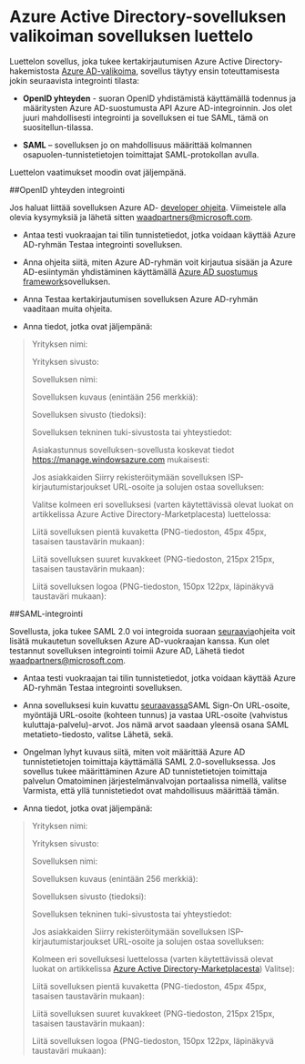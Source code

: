 <properties
   pageTitle="Azure Active Directory-sovelluksen valikoiman sovelluksen luettelo"
   description="Miten luettelon sovellus, joka tukee kertakirjautumisen Azure Active Directory-valikoiman | Microsoft Azure"
   services="active-directory"
   documentationCenter="dev-center-name"
   authors="bryanla"
   manager="mbaldwin"
   editor=""/>

<tags
   ms.service="active-directory"
   ms.devlang="na"
   ms.topic="article"
   ms.tgt_pltfrm="na"
   ms.workload="identity"
   ms.date="09/16/2016"
   ms.author="mbaldwin"/>


# <a name="listing-your-application-in-the-azure-active-directory-application-gallery"></a>Azure Active Directory-sovelluksen valikoiman sovelluksen luettelo

Luettelon sovellus, joka tukee kertakirjautumisen Azure Active Directory-hakemistosta [Azure AD-valikoima](https://azure.microsoft.com/marketplace/active-directory/all/), sovellus täytyy ensin toteuttamisesta jokin seuraavista integrointi tilasta:

* **OpenID yhteyden** - suoran OpenID yhdistämistä käyttämällä todennus ja määritysten Azure AD-suostumusta API Azure AD-integroinnin. Jos olet juuri mahdollisesti integrointi ja sovelluksen ei tue SAML, tämä on suositellun-tilassa.

* **SAML** – sovelluksen jo on mahdollisuus määrittää kolmannen osapuolen-tunnistetietojen toimittajat SAML-protokollan avulla.

Luettelon vaatimukset moodin ovat jäljempänä.

##<a name="openid-connect-integration"></a>OpenID yhteyden integrointi

Jos haluat liittää sovelluksen Azure AD- [developer ohjeita](active-directory-authentication-scenarios.md). Viimeistele alla olevia kysymyksiä ja lähetä sitten waadpartners@microsoft.com.

* Antaa testi vuokraajan tai tilin tunnistetiedot, jotka voidaan käyttää Azure AD-ryhmän Testaa integrointi sovelluksen.  

* Anna ohjeita siitä, miten Azure AD-ryhmän voit kirjautua sisään ja Azure AD-esiintymän yhdistäminen käyttämällä [Azure AD suostumus framework](active-directory-integrating-applications.md#overview-of-the-consent-framework)sovelluksen. 

* Anna Testaa kertakirjautumisen sovelluksen Azure AD-ryhmän vaaditaan muita ohjeita. 

* Anna tiedot, jotka ovat jäljempänä:

> Yrityksen nimi:
> 
> Yrityksen sivusto:
> 
> Sovelluksen nimi:
> 
> Sovelluksen kuvaus (enintään 256 merkkiä):
> 
> Sovelluksen sivusto (tiedoksi):
> 
> Sovelluksen tekninen tuki-sivustosta tai yhteystiedot:
> 
> Asiakastunnus sovelluksen-sovellusta koskevat tiedot https://manage.windowsazure.com mukaisesti:
> 
> Jos asiakkaiden Siirry rekisteröitymään sovelluksen ISP-kirjautumistarjoukset URL-osoite ja solujen ostaa sovelluksen:
> 
> Valitse kolmeen eri sovelluksesi (varten käytettävissä olevat luokat on artikkelissa Azure Active Directory-Marketplacesta) luettelossa:
> 
> Liitä sovelluksen pientä kuvaketta (PNG-tiedoston, 45px 45px, tasaisen taustavärin mukaan):
> 
> Liitä sovelluksen suuret kuvakkeet (PNG-tiedoston, 215px 215px, tasaisen taustavärin mukaan):
> 
> Liitä sovelluksen logoa (PNG-tiedoston, 150px 122px, läpinäkyvä taustaväri mukaan):

##<a name="saml-integration"></a>SAML-integrointi

Sovellusta, joka tukee SAML 2.0 voi integroida suoraan [seuraavia](active-directory-saas-custom-apps.md)ohjeita voit lisätä mukautetun sovelluksen Azure AD-vuokraajan kanssa. Kun olet testannut sovelluksen integrointi toimii Azure AD, Lähetä tiedot <waadpartners@microsoft.com>.

* Antaa testi vuokraajan tai tilin tunnistetiedot, jotka voidaan käyttää Azure AD-ryhmän Testaa integrointi sovelluksen.  

* Anna sovelluksesi kuin kuvattu [seuraavassa](active-directory-saas-custom-apps.md)SAML Sign-On URL-osoite, myöntäjä URL-osoite (kohteen tunnus) ja vastaa URL-osoite (vahvistus kuluttaja-palvelu)-arvot. Jos nämä arvot saadaan yleensä osana SAML metatieto-tiedosto, valitse Lähetä, sekä.

* Ongelman lyhyt kuvaus siitä, miten voit määrittää Azure AD tunnistetietojen toimittaja käyttämällä SAML 2.0-sovelluksessa. Jos sovellus tukee määrittäminen Azure AD tunnistetietojen toimittaja palvelun Omatoiminen järjestelmänvalvojan portaalissa nimellä, valitse Varmista, että yllä tunnistetiedot ovat mahdollisuus määrittää tämän.

* Anna tiedot, jotka ovat jäljempänä:

> Yrityksen nimi:
> 
> Yrityksen sivusto:
> 
> Sovelluksen nimi:
> 
> Sovelluksen kuvaus (enintään 256 merkkiä):
> 
> Sovelluksen sivusto (tiedoksi):
> 
> Sovelluksen tekninen tuki-sivustosta tai yhteystiedot:
> 
> Jos asiakkaiden Siirry rekisteröitymään sovelluksen ISP-kirjautumistarjoukset URL-osoite ja solujen ostaa sovelluksen:
> 
> Kolmeen eri sovelluksesi luettelossa (varten käytettävissä olevat luokat on artikkelissa [Azure Active Directory-Marketplacesta](https://azure.microsoft.com/marketplace/active-directory/)) Valitse):
> 
> Liitä sovelluksen pientä kuvaketta (PNG-tiedoston, 45px 45px, tasaisen taustavärin mukaan):
> 
> Liitä sovelluksen suuret kuvakkeet (PNG-tiedoston, 215px 215px, tasaisen taustavärin mukaan):
> 
> Liitä sovelluksen logoa (PNG-tiedoston, 150px 122px, läpinäkyvä taustaväri mukaan):
